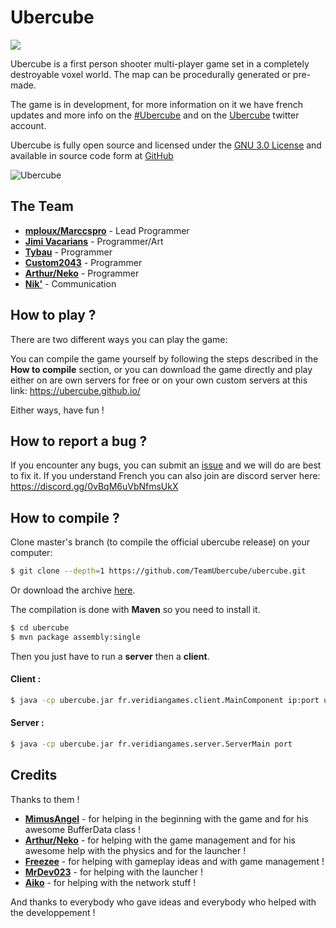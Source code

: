 
Ubercube
===
![](https://travis-ci.org/ubercube/ubercube.svg?branch=develop)

Ubercube is a first person shooter multi-player game set in a completely destroyable voxel world.
The map can be procedurally generated or pre-made.

The game is in development, for more information on it we have french updates and more info on the [#Ubercube](https://twitter.com/hashtag/Ubercube?src=hash) and on the [Ubercube](https://twitter.com/UbercubeGame) twitter account.

Ubercube is fully open source and licensed under the [GNU 3.0 License](http://www.gnu.org/licenses/) and available in source code form at [GitHub](https://github.com/TeamUbercube/ubercube)

![Ubercube](http://i.imgur.com/D7qmGQP.png "Ubercube")

## The Team
- **[mploux/Marccspro](https://github.com/mploux)** - Lead Programmer
- **[Jimi Vacarians](https://twitter.com/JimiVacarians)** - Programmer/Art
- **[Tybau](https://github.com/Tybau)** - Programmer
- **[Custom2043]()** - Programmer
- **[Arthur/Neko](https://twitter.com/ArthurBaurens)** - Programmer
- **[Nik'](https://twitter.com/NikGraph)** - Communication

## How to play ?
There are two different ways you can play the game:

You can compile the game yourself by following the steps described in the **How to compile** section, or
you can download the game directly and play either on are own servers for free or on your own custom servers at this link: https://ubercube.github.io/

Either ways, have fun !

## How to report a bug ?
If you encounter any bugs, you can submit an [issue](https://github.com/ubercube/ubercube/issues) and we will do are best to fix it. If you understand French you can also join are discord server here: https://discord.gg/0vBqM6uVbNfmsUkX

## How to compile ?

Clone master's branch (to compile the official ubercube release) on your computer:
```sh
$ git clone --depth=1 https://github.com/TeamUbercube/ubercube.git
```

Or download the archive [here](https://github.com/TeamUbercube/ubercube/archive/master.zip).

The compilation is done with **Maven** so you need to install it.
```sh
$ cd ubercube
$ mvn package assembly:single
```

Then you just have to run a **server** then a **client**.

#### Client :

```sh
$ java -cp ubercube.jar fr.veridiangames.client.MainComponent ip:port username
```
#### Server :

```sh
$ java -cp ubercube.jar fr.veridiangames.server.ServerMain port
```

## Credits
Thanks to them !
- **[MimusAngel](https://twitter.com/Mimus_Angel)** - for helping in the beginning with the game and for his awesome BufferData class !
- **[Arthur/Neko](https://twitter.com/ArthurBaurens)** - for helping with the game management and for his awesome help with the physics and for the launcher !
- **[Freezee](https://twitter.com/Freezee_Freeze)** - for helping with gameplay ideas and with game management !
- **[MrDev023](https://twitter.com/MrDev023)** - for helping with the launcher !
- **[Aiko](https://twitter.com/YanisAtl)** - for helping with the network stuff !

And thanks to everybody who gave ideas and everybody who helped with the developpement !
